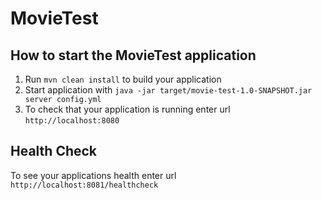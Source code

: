 # MovieTest

How to start the MovieTest application
---

1. Run `mvn clean install` to build your application
1. Start application with `java -jar target/movie-test-1.0-SNAPSHOT.jar server config.yml`
1. To check that your application is running enter url `http://localhost:8080`

Health Check
---

To see your applications health enter url `http://localhost:8081/healthcheck`
